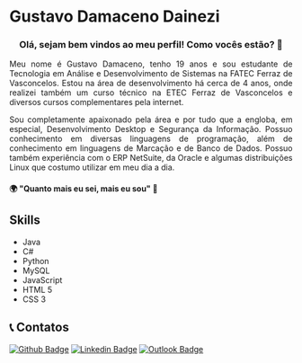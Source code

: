 # Gustavo Damaceno Dainezi
<h3 align="center">Olá, sejam bem vindos ao meu perfil! Como vocês estão? 👋</h3>
<p align="justify">Meu nome é Gustavo Damaceno, tenho 19 anos e sou estudante de Tecnologia em Análise e Desenvolvimento de Sistemas na FATEC Ferraz de Vasconcelos. Estou na área de desenvolvimento há cerca de 4 anos, onde realizei também um curso técnico na ETEC Ferraz de Vasconcelos e diversos cursos complementares pela internet.</p>

<p align="justify">Sou completamente apaixonado pela área e por tudo que a engloba, em especial, Desenvolvimento Desktop e Segurança da Informação. Possuo conhecimento em diversas linguagens de programação, além de conhecimento em linguagens de Marcação e de Banco de Dados. Possuo também experiência com o ERP NetSuite, da Oracle e algumas distribuições Linux que costumo utilizar em meu dia a dia.</p>

#### 🌍 "Quanto mais eu sei, mais eu sou" 🧠

## Skills
* Java
* C#
* Python
* MySQL
* JavaScript
* HTML 5
* CSS 3
## 
## 📞 Contatos
[![Github Badge](https://img.shields.io/badge/-Github-000?style=flat-square&logo=Github&logoColor=white&link=https://github.com/gustavoddainezi)](https://github.com/gustavoddainezi)
[![Linkedin Badge](https://img.shields.io/badge/-LinkedIn-blue?style=flat-square&logo=Linkedin&logoColor=white&link=https://www.linkedin.com/in/gustavo-damaceno/)](https://www.linkedin.com/in/gustavo-damaceno/)
[![Outlook Badge](https://img.shields.io/badge/gustavo.dainezi@fatec.sp.gov.br-gray?style=flat&logo=microsoft-outlook&logoColor=white&link=mailto:gustavo.dainezi@fatec.sp.gov.br)](mailto:gustavo.dainezi@fatec.sp.gov.br)
